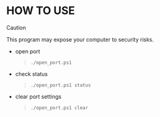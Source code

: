 # HOW TO USE

> [!CAUTION]
> This program may expose your computer to security risks.

- open port

  > `./open_port.ps1`

- check status

  > `./open_port.ps1 status`

- clear port settings

  > `./open_port.ps1 clear`
